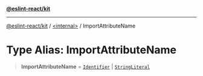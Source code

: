 [**@eslint-react/kit**](../../README.md)

***

[@eslint-react/kit](../../README.md) / [\<internal\>](../README.md) / ImportAttributeName

# Type Alias: ImportAttributeName

> **ImportAttributeName** = [`Identifier`](../interfaces/Identifier-1.md) \| [`StringLiteral`](../interfaces/StringLiteral-1.md)
